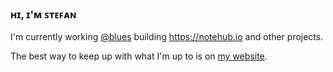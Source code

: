 ### ʜɪ, ɪ'ᴍ ꜱᴛᴇꜰᴀɴ

I'm currently working [@blues](https://github.com/blues) building <https://notehub.io> and other projects.

The best way to keep up with what I'm up to is on [my website](https://stefan.vanburen.xyz).
